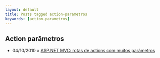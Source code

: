 ```yaml
---
layout: default
title: Posts tagged action-parametros
keywords: [action-parametros]
---
```

<h2 class="category">Action parâmetros</h2>
<ul class="posts">
<li>
<p>
<span class="date">04/10/2010</span> &raquo; 
<a href="/blog/asp-net-mvc-rotas-de-actions-com-muitos-parametros">ASP.NET MVC: rotas de actions com muitos parâmetros</a>
</p>
</li> 
</ul>
